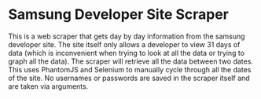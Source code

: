 # Samsung Developer Site Scraper

This is a web scraper that gets day by day information from the samsung developer site. The site itself only allows a developer to view 31 days of data (which is inconvenient when trying to look at all the data or trying to graph all the data). The scraper will retrieve all the data between two dates. This uses PhantomJS and Selenium to manually cycle through all the dates of the site. No usernames or passwords are saved in the scraper itself and are taken via arguments.